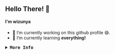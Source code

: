 ## Hello There! 👋
#### I'm wizunya
- 🔭 I’m currently working on this github profile 😅.
- 🌱 I’m currently learning **everything!**
<details>
<summary><samp><b>More Info</b></samp></summary>
<br >
<a href="#_"><img alt="Stats" src="https://github-readme-stats.vercel.app/api?username=wizunyalayout=compact&theme=nightowl"/></a>
<a href="#_"><img alt="Top Language" src="https://github-readme-stats.vercel.app/api/top-langs/?username=wizunya&layout=compact&theme=nightowl"/></a>

</details>
